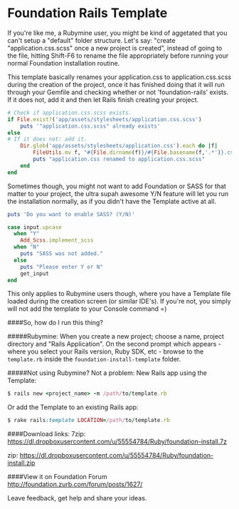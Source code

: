 Foundation Rails Template
=========================

If you're like me, a Rubymine user, you might be kind of aggetated that you can't setup a "default" folder structure.
Let's say: "create "application.css.scss" once a new project is created", instead of going to the file, hitting Shift-F6 to rename the file appropriately before running your normal Foundation installation routine.

This template basically renames your application.css to application.css.scss during the creation of the project, once it has finished doing that it will run through your Gemfile and checking whether or not 'foundation-rails' exists.
If it does not, add it and then let Rails finish creating your project.

``` ruby
# Check if application.css.scss exists.
if File.exist?('app/assets/stylesheets/application.css.scss')
	puts '"application.css.scss" already exists'
else
# If it does not: add it.
	Dir.glob('app/assets/stylesheets/application.css').each do |f|
		FileUtils.mv f, "#{File.dirname(f)}/#{File.basename(f,'.*')}.css.scss"
		puts "application.css renamed to application.css.scss"
	end
end
```

Sometimes though, you might not want to add Foundation or SASS for that matter to your project, the ultra supah awesome Y/N feature will let you run the installation normally, as if you didn't have the Template active at all.

``` ruby
puts 'Do you want to enable SASS? (Y/N)'
```

``` ruby
case input.upcase
  when "Y"
  	Add_Scss.implement_scss
  when "N"
  	puts "SASS was not added."
  else
  	puts "Please enter Y or N"
  	get_input
end
```

This only applies to Rubymine users though, where you have a Template file loaded during the creation screen (or similar IDE's). If you're not, you simply will not add the template to your Console command =)


####So, how do I run this thing?

#####Rubymine:
When you create a new project; choose a name, project directory and "Rails Application".
On the second prompt which appears - where you select your Rails version, Ruby SDK, etc - browse to the `template.rb` inside the `foundation-install-template` folder.


#####Not using Rubymine? Not a problem:
New Rails app using the Template:
``` ruby
$ rails new <project_name> -m /path/to/template.rb
```

Or add the Template to an existing Rails app:
``` ruby
$ rake rails:template LOCATION=/path/to/template.rb
```

####Download links:
7zip: https://dl.dropboxusercontent.com/u/55554784/Ruby/foundation-install.7z

zip: https://dl.dropboxusercontent.com/u/55554784/Ruby/foundation-install.zip




####View it on Foundation Forum
http://foundation.zurb.com/forum/posts/1627/

Leave feedback, get help and share your ideas.
